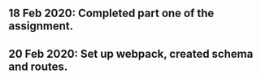 ## 18 Feb 2020: Completed part one of the assignment.
## 20 Feb 2020: Set up webpack, created schema and routes.
